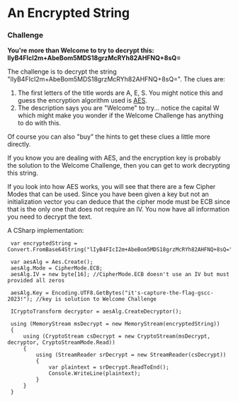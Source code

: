 # An Encrypted String

### Challenge
**You're more than Welcome to try to decrypt this: lIyB4FIcI2m+AbeBom5MDS18grzMcRYh82AHFNQ+8sQ=**

The challenge is to decrypt the string "lIyB4FIcI2m+AbeBom5MDS18grzMcRYh82AHFNQ+8sQ=". The clues are:
1. The first letters of the title words are A, E, S. You might notice this and guess the encryption algorithm used is [AES](https://en.wikipedia.org/wiki/Advanced_Encryption_Standard).
1. The description says you are "Welcome" to try... notice the capital W which might make you wonder if the Welcome Challenge has anything to do with this.

Of course you can also "buy" the hints to get these clues a little more directly.

If you know you are dealing with AES, and the encryption key is probably the solution to the Welcome Challenge, then you can get to work decrypting this string.

If you look into how AES works, you will see that there are a few Cipher Modes that can be used. Since you have been given a key but not an initialization vector you can deduce that the cipher mode must be ECB since that is the only one that does not require an IV. You now have all information you need to decrypt the text.

A CSharp implementation:
```
 var encryptedString = Convert.FromBase64String("lIyB4FIcI2m+AbeBom5MDS18grzMcRYh82AHFNQ+8sQ=");
            
 var aesAlg = Aes.Create();
 aesAlg.Mode = CipherMode.ECB;
 aesAlg.IV = new byte[16]; //CipherMode.ECB doesn't use an IV but must provided all zeros

 aesAlg.Key = Encoding.UTF8.GetBytes("it's-capture-the-flag-gscc-2023!"); //key is solution to Welcome Challenge

 ICryptoTransform decryptor = aesAlg.CreateDecryptor();

 using (MemoryStream msDecrypt = new MemoryStream(encryptedString))
 {
     using (CryptoStream csDecrypt = new CryptoStream(msDecrypt, decryptor, CryptoStreamMode.Read))
     {
         using (StreamReader srDecrypt = new StreamReader(csDecrypt))
         {
             var plaintext = srDecrypt.ReadToEnd();
             Console.WriteLine(plaintext);
         }
     }
 }
```